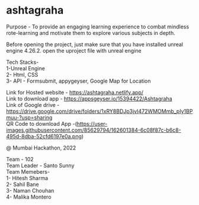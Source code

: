 # ashtagraha

Purpose - To provide an engaging learning experience to combat mindless rote-learning and motivate them to explore various subjects in depth.

Before opening the project, just make sure that you have installed unreal engine 4.26.2.
open the uproject file with unreal engine 

Tech Stacks-                              
1-Unreal Engine                          
2- Html, CSS                           
3- API - Formsubmit, appygeyser, Google Map for Location                          

Link for Hosted website - https://ashtagraha.netlify.app/                  
Link to download app - https://appsgeyser.io/15394422/Ashtagraha                              
Link of Google drive - https://drive.google.com/drive/folders/1xRY8BDJp3jvI472WMOMmb_pIy1BPmuu-?usp=sharing                      
QR Code to download App -(https://user-images.githubusercontent.com/85629794/162601384-6c08f87c-b6c8-495d-8dba-52cfd6197e0a.png)                 
 

@ Mumbai Hackathon, 2022

Team - 102       
Team Leader - Santo Sunny                              
Team Memebers-                        
1- Hitesh Sharma                    
2- Sahil Bane                      
3- Naman Chouhan                         
4- Malika Montero
